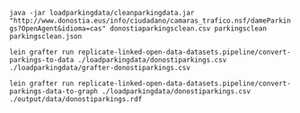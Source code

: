 `java -jar loadparkingdata/cleanparkingdata.jar "http://www.donostia.eus/info/ciudadano/camaras_trafico.nsf/dameParkings?OpenAgent&idioma=cas" donostiaparkingsclean.csv parkingsclean parkingsclean.json`


`lein grafter run replicate-linked-open-data-datasets.pipeline/convert-parkings-to-data ./loadparkingdata/donostiparkings.csv ./loadparkingdata/grafter-donostiparkings.csv`

`lein grafter run replicate-linked-open-data-datasets.pipeline/convert-parkings-data-to-graph ./loadparkingdata/donostiparkings.csv ./output/data/donostiparkings.rdf`
